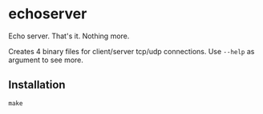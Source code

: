 # echoserver

Echo server. That's it. Nothing more.

Creates 4 binary files for client/server tcp/udp connections. Use ```--help``` as argument to see more.

## Installation

```make```
